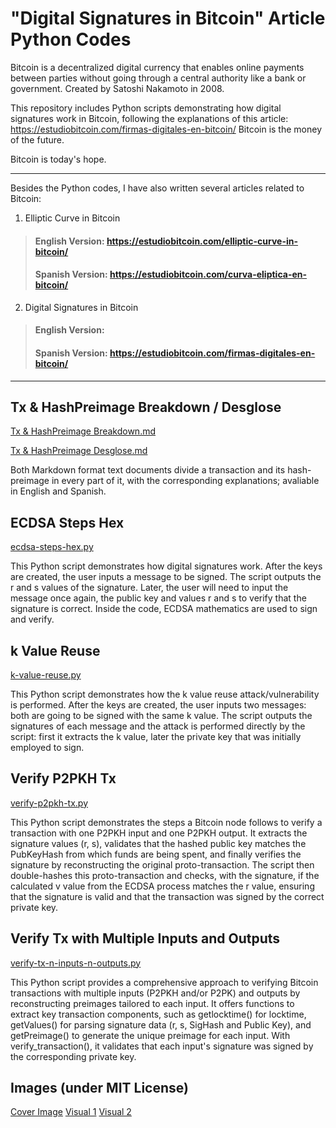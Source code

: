 # "Digital Signatures in Bitcoin" Article Python Codes

Bitcoin is a decentralized digital currency that enables online payments between parties without going through a central authority like a bank or government. Created by Satoshi Nakamoto in 2008.

This repository includes Python scripts demonstrating how digital signatures work in Bitcoin, following the explanations of this article: https://estudiobitcoin.com/firmas-digitales-en-bitcoin/
Bitcoin is the money of the future.

Bitcoin is today's hope.

***

Besides the Python codes, I have also written several articles related to Bitcoin:

1. Elliptic Curve in Bitcoin

  > #### English Version: https://estudiobitcoin.com/elliptic-curve-in-bitcoin/
  > #### Spanish Version: https://estudiobitcoin.com/curva-eliptica-en-bitcoin/

2. Digital Signatures in Bitcoin

  > #### English Version: 
  > #### Spanish Version: https://estudiobitcoin.com/firmas-digitales-en-bitcoin/

***

## Tx & HashPreimage Breakdown / Desglose
[Tx & HashPreimage Breakdown.md](https://github.com/SalvaZaraes/bitcoin-digital-signatures-article/blob/main/Tx%20%26%20HashPreimage%20Breakdown.md)

[Tx & HashPreimage Desglose.md](https://github.com/SalvaZaraes/bitcoin-digital-signatures-article/blob/main/Tx%20%26%20HashPreimage%20Desglose.md)

Both Markdown format text documents divide a transaction and its hash-preimage in every part of it, with the corresponding explanations; avaliable in English and Spanish.

## ECDSA Steps Hex
[ecdsa-steps-hex.py](https://github.com/SalvaZaraes/bitcoin-digital-signatures-article/blob/main/ecdsa-steps-hex.py)

This Python script demonstrates how digital signatures work. After the keys are created, the user inputs a message to be signed. The script outputs the r and s values of the signature. Later, the user will need to input the message once again, the public key and values r and s to verify that the signature is correct.
Inside the code, ECDSA mathematics are used to sign and verify.

## k Value Reuse
[k-value-reuse.py](https://github.com/SalvaZaraes/bitcoin-digital-signatures-article/blob/main/k-value-reuse.py)

This Python script demonstrates how the k value reuse attack/vulnerability is performed. After the keys are created, the user inputs two messages: both are going to be signed with the same k value. The script outputs the signatures of each message and the attack is performed directly by the script: first it extracts the k value, later the private key that was initially employed to sign.

## Verify P2PKH Tx
[verify-p2pkh-tx.py](https://github.com/SalvaZaraes/bitcoin-digital-signatures-article/blob/main/verify-p2pkh-tx.py)

This Python script demonstrates the steps a Bitcoin node follows to verify a transaction with one P2PKH input and one P2PKH output. It extracts the signature values (r, s), validates that the hashed public key matches the PubKeyHash from which funds are being spent, and finally verifies the signature by reconstructing the original proto-transaction. The script then double-hashes this proto-transaction and checks, with the signature, if the calculated v value from the ECDSA process matches the r value, ensuring that the signature is valid and that the transaction was signed by the correct private key.

## Verify Tx with Multiple Inputs and Outputs
[verify-tx-n-inputs-n-outputs.py](https://github.com/SalvaZaraes/bitcoin-digital-signatures-article/blob/main/verify-tx-n-inputs-n-outputs.py)

This Python script provides a comprehensive approach to verifying Bitcoin transactions with multiple inputs (P2PKH and/or P2PK) and outputs by reconstructing preimages tailored to each input. It offers functions to extract key transaction components, such as getlocktime() for locktime, getValues() for parsing signature data (r, s, SigHash and Public Key), and getPreimage() to generate the unique preimage for each input. With verify_transaction(), it validates that each input's signature was signed by the corresponding private key.

## Images (under MIT License)
[Cover Image](https://github.com/SalvaZaraes/bitcoin-digital-signatures-article/blob/main/cover_image.png)
[Visual 1](https://github.com/SalvaZaraes/bitcoin-digital-signatures-article/blob/main/visual1.png)
[Visual 2](https://github.com/SalvaZaraes/bitcoin-digital-signatures-article/blob/main/visual2.png)

